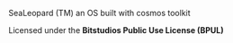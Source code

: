 SeaLeopard (TM) an OS built with cosmos toolkit

Licensed under the <b>Bitstudios Public Use License (BPUL)</b>
